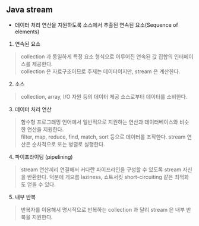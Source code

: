 ## Java stream

- 데이터 처리 연산을 지원하도록 소스에서 추출된 연속된 요소(Sequence of elements)

1. 연속된 요소
> collection 과 동일하게 특정 요소 형식으로 이루어진 연속된 값 집합의 인터페이스를 제공한다.  
> collection 은 자료구조이므로 주제는 데이터이지만, stream 은 계산한다.

2. 소스
> collection, array, I/O 자원 등의 데이터 제공 소스로부터 데이터를 소비한다.

3. 데이터 처리 연산
> 함수형 프로그래밍 언어에서 일반적으로 지원하는 연산과 데이터베이스와 비슷한 연산을 지원한다.  
> filter, map, reduce, find, match, sort 등으로 데이터를 조작한다.
> stream 연산은 순차적으로 또는 병렬로 실행한다.

4. 파이프라이팅 (pipelining)
> stream 연산끼리 연결해서 커다란 파이프라인을 구성할 수 있도록 stream 자신을 반환한다.
> 덕분에 게으름 laziness, 쇼트서킷 short-circuiting 같은 최적화도 얻을 수 있다.

5. 내부 반복
> 반복자를 이용해서 명시적으로 반복하는 collection 과 달리 stream 은 내부 반복을 지원한다.